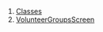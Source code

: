 1.  [Classes](views_after_auth_screens_events_volunteer_groups_screen/#classes)
2.  [VolunteerGroupsScreen](views_after_auth_screens_events_volunteer_groups_screen/VolunteerGroupsScreen-class.html)
